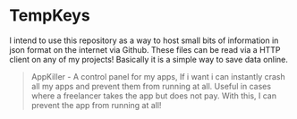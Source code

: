 # TempKeys
I intend to use this repository as a way to host small bits of information in json format on the internet via Github.
These files can be read via a HTTP client on any of my projects! Basically it is a simple way to save data online.

> AppKiller - A control panel for my apps, If i want i can instantly crash all my apps and prevent them from running at all. Useful in cases where a freelancer takes the app but does not pay. With this, I can prevent the app from running at all!
